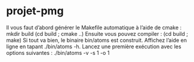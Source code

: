 # projet-pmg

Il vous faut d’abord générer le Makefile automatique à l’aide de cmake :
mkdir build
(cd build ; cmake ..)
Ensuite vous pouvez compiler :
(cd build ; make)
Si tout va bien, le binaire bin/atoms est construit. Affichez l’aide en ligne en tapant ./bin/atoms -h.
Lancez une première exécution avec les options suivantes :
./bin/atoms -v -s 1 -o 1

